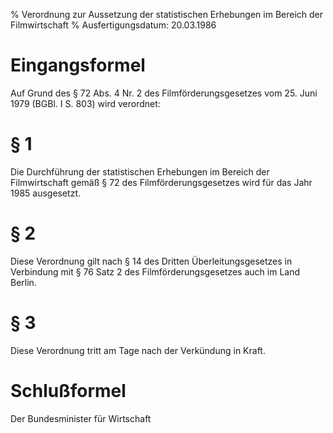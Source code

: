% Verordnung zur Aussetzung der statistischen Erhebungen im Bereich der Filmwirtschaft
% Ausfertigungsdatum: 20.03.1986
 
# Eingangsformel

Auf Grund des § 72 Abs. 4 Nr. 2 des Filmförderungsgesetzes vom 25. Juni 1979 (BGBl. I S. 803) wird verordnet:

# § 1

Die Durchführung der statistischen Erhebungen im Bereich der Filmwirtschaft gemäß § 72 des Filmförderungsgesetzes wird für das Jahr 1985 ausgesetzt.

# § 2

Diese Verordnung gilt nach § 14 des Dritten Überleitungsgesetzes in Verbindung mit § 76 Satz 2 des Filmförderungsgesetzes auch im Land Berlin.

# § 3

Diese Verordnung tritt am Tage nach der Verkündung in Kraft.

# Schlußformel

Der Bundesminister für Wirtschaft
